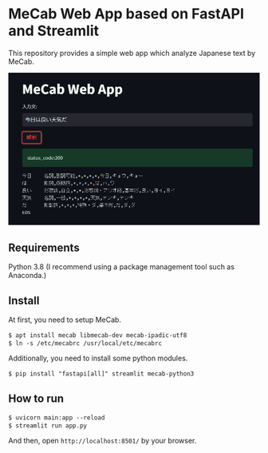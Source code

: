 # MeCab Web App based on FastAPI and Streamlit
This repository provides a simple web app which analyze Japanese text by MeCab.
<div align="left"><img src="screenshot.png" width="800"/></div>

## Requirements
Python 3.8 (I recommend using a package management tool such as Anaconda.)

## Install
At first, you need to setup MeCab.
```
$ apt install mecab libmecab-dev mecab-ipadic-utf8
$ ln -s /etc/mecabrc /usr/local/etc/mecabrc
```

Additionally, you need to install some python modules.
```
$ pip install "fastapi[all]" streamlit mecab-python3
```

## How to run

```
$ uvicorn main:app --reload
$ streamlit run app.py
```

And then, open `http://localhost:8501/` by your browser.
